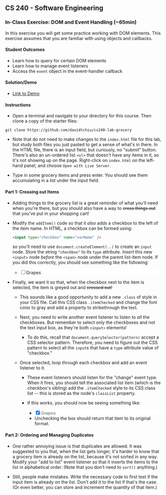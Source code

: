 ## CS 240 - Software Engineering

### In-Class Exercise: DOM and Event Handling (~65min)

In this exercise you will get some practice working with DOM elements. This exercise assumes that you are familiar with using objects and callbacks.

#### Student Outcomes

- Learn how to query for certain DOM elements
- Learn how to manage event listeners
- Access the `event` object in the event-handler callback

#### Solution/Demo

- [Link to Demo](demo/)

#### Instructions

- Open a terminal and navigate to your directory for this course. Then clone a copy of the starter files:

```
git clone https://github.com/davidtchiu/cs240-lab-grocery
```

- Note that do not need to make changes to the `index.html` file for this lab, but study both files you just pasted to get a sense of what's in there. In the HTML file, there is an input field, but curiously, no "submit" button. There's also an un-ordered list `<ul>` that doesn't have any items in it, so it's not showing up on the page. Right-click on `index.html` on the left-hand panel, and choose `Open with Live Server`.

- Type in some grocery items and press enter. You should see them accumulating in a list under the input field.

<!-- - Try typing a grocery item in the input box and hitting enter. You should see no effect, but what _should_ happen is that the item you just input should show up in the ordered list. To do that, we need to listen for events to occur in the input field! -->

<!-- - Create a new file, `app.js`.

  - Write some code to attach an event handler to the `<input>` field, but recall that you have to capture (or _select_) it first.

  - After the input field has been selected, we can attach an event listener as follows:

    ```javascript
    node.addEventListener("eventType", function (evt) {
      // code goes here when eventName fires!
      // << your code goes here>>
    });
    ```

  where `node` is the variable name that references your input field. Find the appropriate `eventType` we should be listening to on the cheatsheet I handed out (also linked at the top of this page). Finally, write the code for the unnamed callback function directly in the space I provided in the comments above. Here's what you'll need to do:

  - Check the `evt` event object that is passed automatically by JavaScript to see what key was pressed. You're interested seeing if the user pressed the "Enter" key.

  - If it's not the enter key, do nothing, but if it is, you need to take the contents in the input field and transfer it to the end of the un-ordered list! The HTML you want JS to generate is

    ```html
    <li>
      <span>item name</span>
    </li>
    ```

    That means you'll need to create a new `li` node, and a new `span` node using

    ```js
    let node = document.createElement("elementName");
    ```

    Put the string in between the `span` tags by storing to its `.innerHTML` property. The `span` tag should then be appended to the `li` node, which in turn is appended to the unordered list.

  - If you coded this right, then the input item should show up in the list every time you press enter. Test this now, and do not move on until finished. -->

#### Part 1: Crossing out Items

- Adding things to the grocery list is a great reminder of what you'll need when you're there, but you should also have a way to <del>cross things out</del> that you've put in your shopping cart!

- Modify the `addItem()` code so that it _also_ adds a checkbox to the left of the item name. In HTML, a checkbox can be formed using:

  ```html
  <input type="checkbox" name="varName" />
  ```

  so you'll need to use `document.createElement(..)` to create an `input` node. Store the string `"checkbox"` to its `type` attribute. _Insert_ this new `<input>` node _before_ the `<span>` node under the parent list-item node. If you did this correctly, you should see something like the following:
  <div style="background-color: #ffffff">
  <ul>
    <li><input type="checkbox" name="ex"/><span>Grapes</span></li>
  </ul>
  </div>

- Finally, we want it so that, when the checkbox next to the item is selected, the item is <span style="color: 'grey';"> greyed out</span> and <span style="text-decoration: line-through">crossed out</a>!

  - This sounds like a good opportunity to add a new `.class` of style in your CSS file. Call this CSS class `.itemChecked` and change the font color to gray and add a property to strikethrough the text.

  - Next, you need to write another event listener to listen to _all_ the checkboxes. But remember to select only the checkboxes and not the text input box, as they're both `<input>` elements!

    - To do this, recall that `document.querySelector(pattern)` accept a CSS selector pattern. Therefore, you need to figure out the CSS pattern to select all the `input`s that have a `type` attribute value of "checkbox."

  - Once selected, loop through each checkbox and add an event listener to it.

    - These event listeners should listen for the "change" event type. When it fires, you should tell the associated list item (which is the checkbox's sibling) add the `.itemChecked` style to its CSS class list -- this is stored as the node's `classList` property.

    - If this works, you should now be seeing something like:
      <div style="background-color: #ffffff">
      <ul>
        <li><input type="checkbox" checked="checked" name="ex"/><span style="text-decoration: line-through; color: gray">Grapes</span></li>
      </ul>
      </div>

      - Unchecking the box should return that item to its original format.

#### Part 2: Ordering and Managing Duplicates

- One rather annoying issue is that duplicates are allowed. It was suggested to you that, when the list gets longer, it's harder to know that a grocery item is already on the list, because it's not sorted in any way. Modify your "add to list" event listener so that it inserts the items to the list in alphabetical order. (Note that you don't need to `sort()` anything.)

- Still, people make mistakes. Write the necessary code to first test if the input item is already on the list. Don't add it to the list if that's the case. (Or even better, you can store and increment the quantity of that item.)
